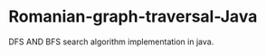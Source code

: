 Romanian-graph-traversal-Java
=============================

DFS AND BFS search algorithm implementation in java.
